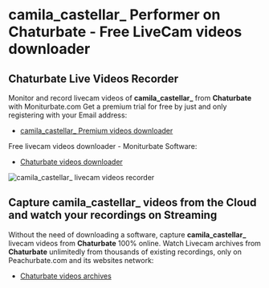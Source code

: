 # camila_castellar_ Performer on Chaturbate - Free LiveCam videos downloader

## Chaturbate Live Videos Recorder

Monitor and record livecam videos of **camila_castellar_** from **Chaturbate** with Moniturbate.com
Get a premium trial for free by just and only registering with your Email address:
* [camila_castellar_ Premium videos downloader](https://moniturbate.com/request-demo-licence-key.html)

Free livecam videos downloader - Moniturbate Software:
* [Chaturbate videos downloader](https://moniturbate.com/moniturbate-download-software.html)

![camila_castellar_ livecam videos recorder](https://peachurnet.com/templates/moniturbate-software.png)


## Capture camila_castellar_ videos from the Cloud and watch your recordings on Streaming

Without the need of downloading a software, capture **camila_castellar_** livecam videos from **Chaturbate** 100% online.
Watch Livecam archives from **Chaturbate** unlimitedly from thousands of existing recordings, only on Peachurbate.com and its websites network:
* [Chaturbate videos archives](https://peachurnet.com/)